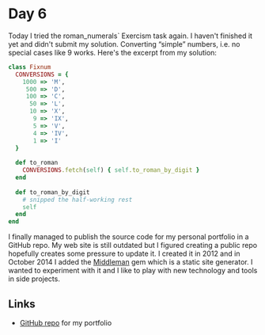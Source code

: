 # Day 6

Today I tried the roman_numerals` Exercism task again. I haven't finished it yet and didn't submit my solution. Converting “simple” numbers, i.e. no special cases like 9 works. Here's the excerpt from my solution:

```ruby
class Fixnum
  CONVERSIONS = {
    1000 => 'M',
     500 => 'D',
     100 => 'C',
      50 => 'L',
      10 => 'X',
       9 => 'IX',
       5 => 'V',
       4 => 'IV',
       1 => 'I'
  }
  
  def to_roman
    CONVERSIONS.fetch(self) { self.to_roman_by_digit }
  end
  
  def to_roman_by_digit
    # snipped the half-working rest
    self
  end
end
```

I finally managed to publish the source code for my personal portfolio in a GitHub repo. My web site is still outdated but I figured creating a public repo hopefully creates some pressure to update it. I created it in 2012 and in October 2014 I added the [Middleman](https://middlemanapp.com) gem which is a static site generator. I wanted to experiment with it and I like to play with new technology and tools in side projects.

## Links

* [GitHub repo](https://github.com/lenn4rd/handwerkneu.de) for my portfolio